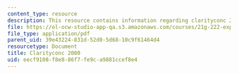 ```yaml
---
content_type: resource
description: This resource contains information regarding clarityconc 2000.
file: https://ol-ocw-studio-app-qa.s3.amazonaws.com/courses/21g-222-expository-writing-for-bilingual-students-fall-2002/eecf9108f8e886f7fe9ca9881ccef8e4_MIT21G_222F02_clarity2000.pdf
file_type: application/pdf
parent_uid: 39e43224-831d-52d0-5d68-10c9f61464d4
resourcetype: Document
title: Clarityconc 2000
uid: eecf9108-f8e8-86f7-fe9c-a9881ccef8e4
---
```

